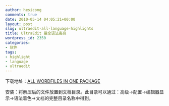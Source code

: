 ```yaml
---
author: hesicong
comments: true
date: 2010-05-14 04:05:21+00:00
layout: post
slug: ultraedit-all-language-highlights
title: UltraEdit 最全语法高亮
wordpress_id: 2350
categories:
- 软件
tags:
- highlight
- language
- ultraedit
---
```


下载地址：[ALL WORDFILES IN ONE PACKAGE](ftp://ultraedit.com/wf/wf.zip)

安装：将解压后的文件放置到文档目录。此目录可以通过：高级->配置->编辑器显示->语法着色->文档的完整目录名称中得到。
